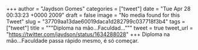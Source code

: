 
+++
author = "Jaydson Gomes"
categories = ["tweet"]
date = "Tue Apr 28 00:33:23 +0000 2009"
draft = false
image = "No media found for this Tweet"
slug = "37709aa13dae60019daca1d282799c037718f3b4"
tags = ["tweet"]
title = """Diploma na mão...Faculdad..."""
tweet = true
tweet_url = "https://twitter.com/jaydson/status/1634288028"
+++
Diploma na mão...Faculdade passa rápido mesmo, é só começar.
